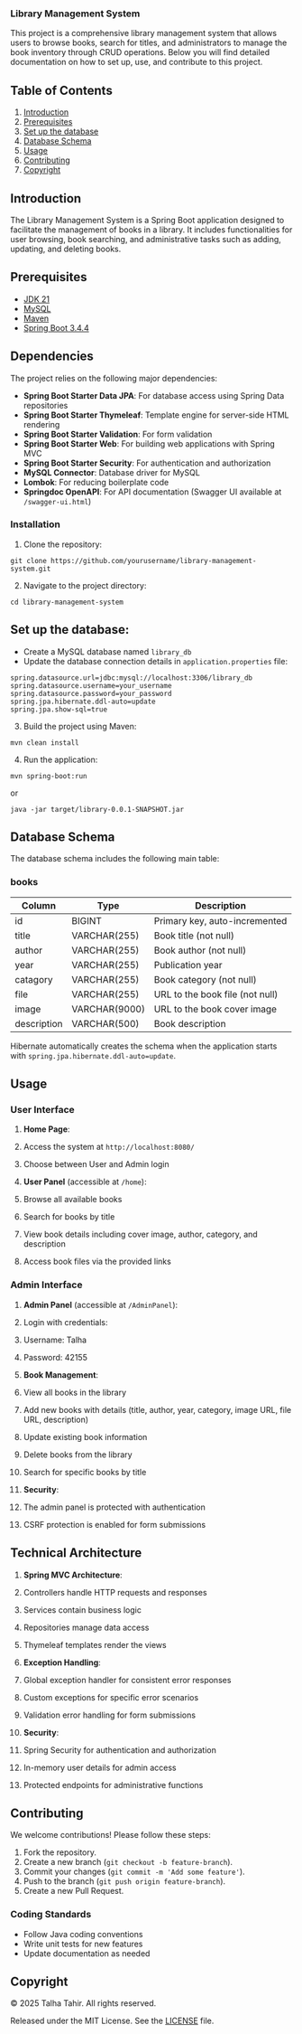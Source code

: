 ### Library Management System

This project is a comprehensive library management system that allows users to browse books, search for titles, and administrators to manage the book inventory through CRUD operations. Below you will find detailed documentation on how to set up, use, and contribute to this project.

## Table of Contents

1. [Introduction](#introduction)
2. [Prerequisites](#prerequisites)
3. [Set up the database](#set-up-the-database)
4. [Database Schema](#database-schema)
5. [Usage](#usage)
6. [Contributing](#contributing)
7. [Copyright](#copyright)


## Introduction

The Library Management System is a Spring Boot application designed to facilitate the management of books in a library. It includes functionalities for user browsing, book searching, and administrative tasks such as adding, updating, and deleting books.

## Prerequisites

- [JDK 21](https://www.oracle.com/java/technologies/downloads/#java21)
- [MySQL](https://www.mysql.com/products/community/)
- [Maven](https://maven.apache.org)
- [Spring Boot 3.4.4](https://spring.io/projects/spring-boot)


## Dependencies

The project relies on the following major dependencies:

- **Spring Boot Starter Data JPA**: For database access using Spring Data repositories
- **Spring Boot Starter Thymeleaf**: Template engine for server-side HTML rendering
- **Spring Boot Starter Validation**: For form validation
- **Spring Boot Starter Web**: For building web applications with Spring MVC
- **Spring Boot Starter Security**: For authentication and authorization
- **MySQL Connector**: Database driver for MySQL
- **Lombok**: For reducing boilerplate code
- **Springdoc OpenAPI**: For API documentation (Swagger UI available at `/swagger-ui.html`)


### Installation

1. Clone the repository:


```plaintext
git clone https://github.com/yourusername/library-management-system.git
```

2. Navigate to the project directory:


```plaintext
cd library-management-system
```

## Set up the database:

- Create a MySQL database named `library_db`
- Update the database connection details in `application.properties` file:


```plaintext
spring.datasource.url=jdbc:mysql://localhost:3306/library_db
spring.datasource.username=your_username
spring.datasource.password=your_password
spring.jpa.hibernate.ddl-auto=update
spring.jpa.show-sql=true
```

3. Build the project using Maven:


```plaintext
mvn clean install
```

4. Run the application:


```plaintext
mvn spring-boot:run
```

or

```plaintext
java -jar target/library-0.0.1-SNAPSHOT.jar
```

## Database Schema

The database schema includes the following main table:

### books

| Column | Type | Description
|-----|-----|-----
| id | BIGINT | Primary key, auto-incremented
| title | VARCHAR(255) | Book title (not null)
| author | VARCHAR(255) | Book author (not null)
| year | VARCHAR(255) | Publication year
| catagory | VARCHAR(255) | Book category (not null)
| file | VARCHAR(255) | URL to the book file (not null)
| image | VARCHAR(9000) | URL to the book cover image
| description | VARCHAR(500) | Book description


Hibernate automatically creates the schema when the application starts with `spring.jpa.hibernate.ddl-auto=update`.

## Usage

### User Interface

1. **Home Page**:

1. Access the system at `http://localhost:8080/`
2. Choose between User and Admin login



2. **User Panel** (accessible at `/home`):

1. Browse all available books
2. Search for books by title
3. View book details including cover image, author, category, and description
4. Access book files via the provided links





### Admin Interface

1. **Admin Panel** (accessible at `/AdminPanel`):

1. Login with credentials:

1. Username: Talha
2. Password: 42155






2. **Book Management**:

1. View all books in the library
2. Add new books with details (title, author, year, category, image URL, file URL, description)
3. Update existing book information
4. Delete books from the library
5. Search for specific books by title



3. **Security**:

1. The admin panel is protected with authentication
2. CSRF protection is enabled for form submissions





## Technical Architecture

1. **Spring MVC Architecture**:

1. Controllers handle HTTP requests and responses
2. Services contain business logic
3. Repositories manage data access
4. Thymeleaf templates render the views



2. **Exception Handling**:

1. Global exception handler for consistent error responses
2. Custom exceptions for specific error scenarios
3. Validation error handling for form submissions



3. **Security**:

1. Spring Security for authentication and authorization
2. In-memory user details for admin access
3. Protected endpoints for administrative functions





## Contributing

We welcome contributions! Please follow these steps:

1. Fork the repository.
2. Create a new branch (`git checkout -b feature-branch`).
3. Commit your changes (`git commit -m 'Add some feature'`).
4. Push to the branch (`git push origin feature-branch`).
5. Create a new Pull Request.


### Coding Standards

- Follow Java coding conventions
- Write unit tests for new features
- Update documentation as needed


## Copyright

© 2025 Talha Tahir. All rights reserved.

Released under the MIT License. See the [LICENSE](LICENSE) file.
